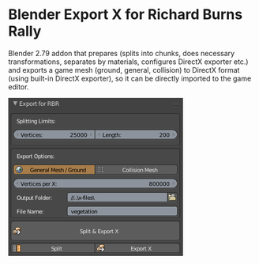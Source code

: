 # Blender Export X for Richard Burns Rally
Blender 2.79 addon that prepares (splits into chunks, does necessary transformations, separates by materials, configures DirectX exporter etc.) and exports a game mesh (ground, general, collision) to DirectX format (using built-in DirectX exporter), so it can be directly imported to the game editor.

![](readme-files/screen1.png)
